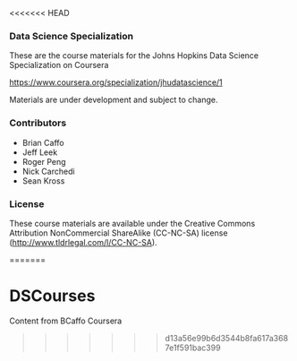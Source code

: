 <<<<<<< HEAD

### Data Science Specialization

These are the course materials for the Johns Hopkins Data Science Specialization on Coursera

https://www.coursera.org/specialization/jhudatascience/1

Materials are under development and subject to change. 


### Contributors

* Brian Caffo
* Jeff Leek
* Roger Peng
* Nick Carchedi 
* Sean Kross

### License

These course materials are available under the Creative Commons Attribution NonCommercial ShareAlike (CC-NC-SA) license (http://www.tldrlegal.com/l/CC-NC-SA). 

=======
# DSCourses
Content from BCaffo Coursera
>>>>>>> d13a56e99b6d3544b8fa617a3687e1f591bac399
